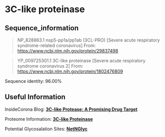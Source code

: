 # 3C-like proteinase
## Sequence_information

>NP_828863.1 nsp5-pp1a/pp1ab (3CL-PRO) [Severe acute respiratory syndrome-related coronavirus]
From: https://www.ncbi.nlm.nih.gov/protein/29837498

>YP_009725301.1 3C-like proteinase [Severe acute respiratory syndrome coronavirus 2]
From: https://www.ncbi.nlm.nih.gov/protein/1802476809

Sequence identity: 96.00%

## Useful Information
InsideCorona Blog: [**3C-like Protease: A Promising Drug Target**](https://insidecorona.net/a-promising-drug-target/)

Proteome Information: [**3C-like Proteinase**](https://github.com/thorn-lab/coronavirus_structural_task_force/blob/master/pdb/3c_like_proteinase/proteome_information.txt)

Potential Glycosalation Sites: [**NetNGlyc**](https://github.com/thorn-lab/coronavirus_structural_task_force/blob/master/pdb/3c_like_proteinase/NetNGlyc_3c_like_protease) 
